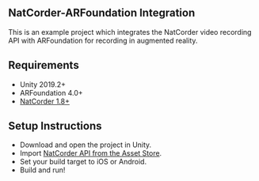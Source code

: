 ## NatCorder-ARFoundation Integration
This is an example project which integrates the NatCorder video recording API with ARFoundation for recording in augmented reality.

## Requirements
- Unity 2019.2+
- ARFoundation 4.0+
- [NatCorder 1.8+](https://assetstore.unity.com/packages/tools/integration/natcorder-video-recording-api-102645)

## Setup Instructions
- Download and open the project in Unity.
- Import [NatCorder API from the Asset Store](https://assetstore.unity.com/packages/tools/integration/natcorder-video-recording-api-102645).
- Set your build target to iOS or Android.
- Build and run!